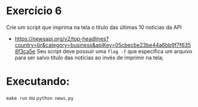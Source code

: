 # Exercício 6

Crie um script que imprima na tela o título das últimas 10 notícias da API
- https://newsapi.org/v2/top-headlines?country=br&category=business&apiKey=05cbecbe23be44a6bb9f7f6358f3ca5e
Seu script deve possuir uma `flag -f` que especifica um arquivo para ser salvo título das notícias ao invés de imprimir na tela;


# Executando:
`make run` ou `python news.py`